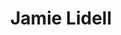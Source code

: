 ---
title: "Jamie Lidell"
summary: "British musician, soul singer, and artist. Born: 18 September 1973 in Huntingdon, Cambridge, England, UK. Currently based in Nashville, USA."
image: "jamie-lidell.jpg"
---